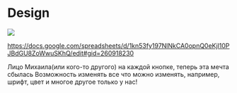 # Design 
![](https://i.imgur.com/cAQTeCR.png)

https://docs.google.com/spreadsheets/d/1kn53fy197NlNkCA0opnQ0eKjl10PJBdGU8ZoWwuSKhQ/edit#gid=260918230

Лицо Михаила(или кого-то другого) на каждой кнопке, теперь эта мечта сбылась
Возможность изменять все что можно изменять, например, шрифт, цвет и многое другое только у нас!
